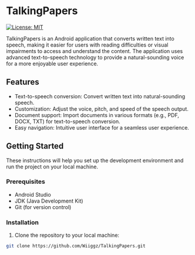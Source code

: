 # TalkingPapers

[![License: MIT](https://img.shields.io/badge/License-MIT-green.svg)](https://opensource.org/licenses/MIT)

TalkingPapers is an Android application that converts written text into speech, making it easier for users with reading difficulties or visual impairments to access and understand the content. The application uses advanced text-to-speech technology to provide a natural-sounding voice for a more enjoyable user experience.

## Features

- Text-to-speech conversion: Convert written text into natural-sounding speech.
- Customization: Adjust the voice, pitch, and speed of the speech output.
- Document support: Import documents in various formats (e.g., PDF, DOCX, TXT) for text-to-speech conversion.
- Easy navigation: Intuitive user interface for a seamless user experience.

## Getting Started

These instructions will help you set up the development environment and run the project on your local machine.

### Prerequisites

- Android Studio
- JDK (Java Development Kit)
- Git (for version control)

### Installation

1. Clone the repository to your local machine:

```bash
git clone https://github.com/Wiiggz/TalkingPapers.git
